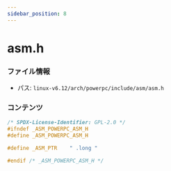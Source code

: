 ```yaml
---
sidebar_position: 8
---
```

# asm.h

### ファイル情報

- パス: `linux-v6.12/arch/powerpc/include/asm/asm.h`

### コンテンツ

```h
/* SPDX-License-Identifier: GPL-2.0 */
#ifndef _ASM_POWERPC_ASM_H
#define _ASM_POWERPC_ASM_H

#define _ASM_PTR	" .long "

#endif /* _ASM_POWERPC_ASM_H */

```
